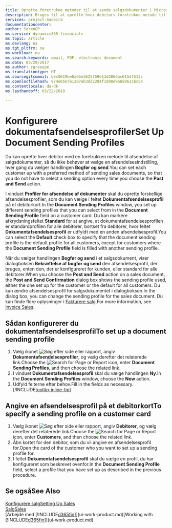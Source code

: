 ```yaml
---
title: Oprette foretrukne metoder til at sende salgsdokumenter | Microsoft Docs
description: Bruges til at oprette hver debitors foretrukne metode til at sende salgsdokumenter, f.eks. e-mail, PDF-fil, elektronisk dokument osv.
services: project-madeira
documentationcenter: 
author: SorenGP
ms.service: dynamics365-financials
ms.topic: article
ms.devlang: na
ms.tgt_pltfrm: na
ms.workload: na
ms.search.keywords: email, PDF, electronic document
ms.date: 03/29/2017
ms.author: sgroespe
ms.translationtype: HT
ms.sourcegitcommit: bec0619be0a65e3625759e13d2866ac615d7513c
ms.openlocfilehash: 974e0567b1207eb3dd2204f1d90e9b65061cbc54
ms.contentlocale: da-dk
ms.lasthandoff: 03/22/2018

---
```

# <a name="set-up-document-sending-profiles"></a><span data-ttu-id="2389e-103">Konfigurere dokumentafsendelsesprofiler</span><span class="sxs-lookup"><span data-stu-id="2389e-103">Set Up Document Sending Profiles</span></span>
<span data-ttu-id="2389e-104">Du kan oprette hver debitor med en foretrukken metode til afsendelse af salgsdokumenter, så du ikke behøver at vælge en afsendelsesindstilling, hver gang du vælger handlingen **Bogfør og send**.</span><span class="sxs-lookup"><span data-stu-id="2389e-104">You can set each customer up with a preferred method of sending sales documents, so that you do not have to select a sending option every time you choose the **Post and Send** action.</span></span>

<span data-ttu-id="2389e-105">I vinduet **Profiler for afsendelse af dokumenter** skal du oprette forskellige afsendelsesprofiler, som du kan vælge i feltet **Dokumentafsendelsesprofil** på et debitorkort.</span><span class="sxs-lookup"><span data-stu-id="2389e-105">In the **Document Sending Profiles** window, you set up different sending profiles that you can select from in the **Document Sending Profile** field on a customer card.</span></span> <span data-ttu-id="2389e-106">Du kan markere afkrydsningsfeltet **Standard** for at angive, at dokumentafsendelsesprofilen er standardprofilen for alle debitorer, bortset fra debitorer, hvor feltet **Dokumentafsendelsesprofil** er udfyldt med en anden afsendelsesprofil.</span><span class="sxs-lookup"><span data-stu-id="2389e-106">You can select the **Default** check box to specify that the document sending profile is the default profile for all customers, except for customers where the **Document Sending Profile** field is filled with another sending profile.</span></span>

<span data-ttu-id="2389e-107">Når du vælger handlingen **Bogfør og send** i et salgsdokument, viser dialogboksen **Bekræftelse af bogfør og send** den afsendelsesprofil, der bruges, enten den, der er konfigureret for kunden, eller standard for alle debitorer.</span><span class="sxs-lookup"><span data-stu-id="2389e-107">When you choose the **Post and Send** action on a sales document, the **Post and Send Confirmation** dialog box shows the sending profile used, either the one set up for the customer or the default for all customers.</span></span> <span data-ttu-id="2389e-108">Du kan ændre afsendelsesprofil for salgsdokumentet i dialogboksen.</span><span class="sxs-lookup"><span data-stu-id="2389e-108">In the dialog box, you can change the sending profile for the sales document.</span></span> <span data-ttu-id="2389e-109">Du kan finde flere oplysninger i [Fakturere salg](sales-how-invoice-sales.md).</span><span class="sxs-lookup"><span data-stu-id="2389e-109">For more information, see [Invoice Sales](sales-how-invoice-sales.md).</span></span>

## <a name="to-set-up-a-document-sending-profile"></a><span data-ttu-id="2389e-110">Sådan konfigurerer du dokumentafsendelsesprofil</span><span class="sxs-lookup"><span data-stu-id="2389e-110">To set up a document sending profile</span></span>
1. <span data-ttu-id="2389e-111">Vælg ikonet ![Søg efter side eller rapport](media/ui-search/search_small.png "Ikonet Søg efter side eller rapport"), angiv **Dokumentafsendelsesprofiler**, og vælg derefter det relaterede link.</span><span class="sxs-lookup"><span data-stu-id="2389e-111">Choose the ![Search for Page or Report](media/ui-search/search_small.png "Search for Page or Report icon") icon, enter **Document Sending Profiles**, and then choose the related link.</span></span>
2. <span data-ttu-id="2389e-112">I vinduet **Dokumentafsendelsesprofil** skal du vælge handlingen **Ny**.</span><span class="sxs-lookup"><span data-stu-id="2389e-112">In the **Document Sending Profiles** window, choose the **New** action.</span></span>
3. <span data-ttu-id="2389e-113">Udfyld felterne efter behov.</span><span class="sxs-lookup"><span data-stu-id="2389e-113">Fill in the fields as necessary.</span></span> [!INCLUDE[tooltip-inline-tip](includes/tooltip-inline-tip_md.md)]

## <a name="to-specify-a-sending-profile-on-a-customer-card"></a><span data-ttu-id="2389e-114">Angive en afsendelsesprofil på et debitorkort</span><span class="sxs-lookup"><span data-stu-id="2389e-114">To specify a sending profile on a customer card</span></span>
1. <span data-ttu-id="2389e-115">Vælg ikonet ![Søg efter side eller rapport](media/ui-search/search_small.png "Ikonet Søg efter side eller rapport"), angiv **Debitorer**, og vælg derefter det relaterede link.</span><span class="sxs-lookup"><span data-stu-id="2389e-115">Choose the ![Search for Page or Report](media/ui-search/search_small.png "Search for Page or Report icon") icon, enter **Customers**, and then choose the related link.</span></span>
2. <span data-ttu-id="2389e-116">Åbn kortet for den debitor, som du vil angive en afsendelsesprofil for.</span><span class="sxs-lookup"><span data-stu-id="2389e-116">Open the card of the customer who you want to set up a sending profile for.</span></span>
3. <span data-ttu-id="2389e-117">I feltet **Dokumentafsendelsesprofil** skal du vælge en profil, du har konfigureret som beskrevet ovenfor.</span><span class="sxs-lookup"><span data-stu-id="2389e-117">In the **Document Sending Profile** field, select a profile that you have set up as described in the previous procedure.</span></span>

## <a name="see-also"></a><span data-ttu-id="2389e-118">Se også</span><span class="sxs-lookup"><span data-stu-id="2389e-118">See Also</span></span>
[<span data-ttu-id="2389e-119">Konfigurere salg</span><span class="sxs-lookup"><span data-stu-id="2389e-119">Setting Up Sales</span></span>](sales-setup-sales.md)  
[<span data-ttu-id="2389e-120">Salg</span><span class="sxs-lookup"><span data-stu-id="2389e-120">Sales</span></span>](sales-manage-sales.md)  
<span data-ttu-id="2389e-121">[Arbejde med [!INCLUDE[d365fin](includes/d365fin_md.md)]](ui-work-product.md)</span><span class="sxs-lookup"><span data-stu-id="2389e-121">[Working with [!INCLUDE[d365fin](includes/d365fin_md.md)]](ui-work-product.md)</span></span>

